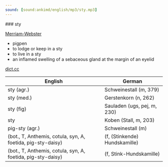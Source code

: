 ```yaml
---
sound: [sound:ankimd/english/mp3/sty.mp3]
---
```


\### sty

[Merriam-Webster](https://www.merriam-webster.com/dictionary/sty)

- pigpen
- to lodge or keep in a sty
- to live in a sty
- an inflamed swelling of a sebaceous gland at the margin of an eyelid

[dict.cc](https://www.dict.cc/sty)

| English        | German       |
| -------------- | ------------ |
| sty (agr.) | Schweinestall (m, 379) |
| sty (med.) | Gerstenkorn (n, 262) |
| sty (fig) | Sauladen (ugs, pej, m, 230) |
| sty | Koben (Stall, m, 203) |
| pig-sty (agr.) | Schweinestall (m) |
|  (bot., T, Anthemis, cotula, syn, A, foetida, pig-sty-daisy) |  (f, (Stinkende) Hundskamille) |
|  (bot., T, Anthemis, cotula, syn, A, foetida, pig-sty-daisy) |  (f, Stink-Hundskamille) |

